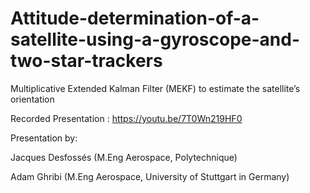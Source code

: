 # Attitude-determination-of-a-satellite-using-a-gyroscope-and-two-star-trackers
Multiplicative Extended Kalman Filter (MEKF) to estimate the satellite’s orientation

Recorded Presentation : https://youtu.be/7T0Wn219HF0

Presentation by:

Jacques Desfossés (M.Eng Aerospace, Polytechnique)

Adam Ghribi (M.Eng Aerospace, University of Stuttgart in Germany) 
